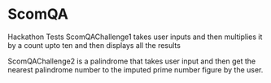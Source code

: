 # ScomQA
Hackathon Tests
ScomQAChallenge1 takes user inputs and then multiplies it by a count upto ten and then displays all the results

ScomQAChallenge2 is a palindrome that takes user input and then get the nearest palindrome number to the imputed prime number figure by the user.
